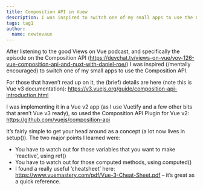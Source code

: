 ```yaml
---
title: Composition API in Vuew
description: I was inspired to switch one of my small apps to use the Composition API via the Vue v2 plugin.
tags: tag1
author:
  name: newtovaux
---
```


After listening to the good Views on Vue podcast, and specifically the episode on the Composition API (https://devchat.tv/views-on-vue/vov-126-vue-composition-api-and-nuxt-with-daniel-roe/) I was inspired (/mentally encouraged) to switch one of my small apps to use the Composition API.

For those that haven’t read up on it, the (brief) details are here (note this is Vue v3 documentation): https://v3.vuejs.org/guide/composition-api-introduction.html

I was implementing it in a Vue v2 app (as I use Vuetify and a few other bits that aren’t Vue v3 ready), so used the Composition API Plugin for Vue v2: https://github.com/vuejs/composition-api

It’s fairly simple to get your head around as a concept (a lot now lives in setup()). The two major points I learned were:

- You have to watch out for those variables that you want to make ‘reactive’, using ref()
- You have to watch out for those computed methods, using computed()
- I found a really useful ‘cheatsheet’ here: https://www.vuemastery.com/pdf/Vue-3-Cheat-Sheet.pdf – it’s great as a quick reference.